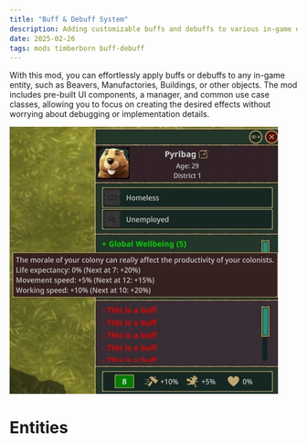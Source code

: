 ```yaml
---
title: "Buff & Debuff System"
description: Adding customizable buffs and debuffs to various in-game entities.
date: 2025-02-26
tags: mods timberborn buff-debuff
---
```


With this mod, you can effortlessly apply buffs or debuffs to any in-game entity, such as Beavers, Manufactories, Buildings, or other objects. The mod includes pre-built UI components, a manager, and common use case classes, allowing you to focus on creating the desired effects without worrying about debugging or implementation details.

![Buff & Debuff System](../img/buffdemo.jpg)

# Entities

